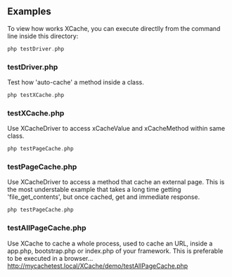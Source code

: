 ## Examples
To view how works XCache, you can execute directlly from the command line inside this directory:

```php
php testDriver.php
```

### testDriver.php
Test how 'auto-cache' a method inside a class.

```php
php testXCache.php
```

### testXCache.php
Use XCacheDriver to access xCacheValue and xCacheMethod within same class.

```php
php testPageCache.php
```

### testPageCache.php
Use XCacheDriver to access a method that cache an external page. This is the most understable example that takes a long time getting 'file_get_contents', but once cached, get and immediate response.

```php
php testPageCache.php
```

### testAllPageCache.php
Use XCache to cache a whole process, used to cache an URL, inside a app.php, bootstrap.php or index.php of your framework.
This is preferable to be executed in a browser...   http://mycachetest.local/XCache/demo/testAllPageCache.php



